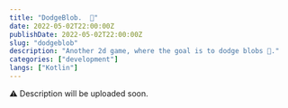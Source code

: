 ```yaml
---
title: "DodgeBlob.  🫧"
date: 2022-05-02T22:00:00Z
publishDate: 2022-05-02T22:00:00Z
slug: "dodgeblob"
description: "Another 2d game, where the goal is to dodge blobs 🫧."
categories: ["development"]
langs: ["Kotlin"]
---
```



⚠️ Description will be uploaded soon.

